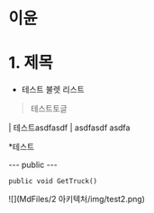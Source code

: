# 이윤
# 1. 제목
* 테스트 불렛 리스트
>  테스트토글

| 테스트asdfasdf |
asdfasdf
asdfa


*테스트

--- public ---


```public void GetTruck() ```

![](MdFiles/2 아키텍처/img/test2.png)